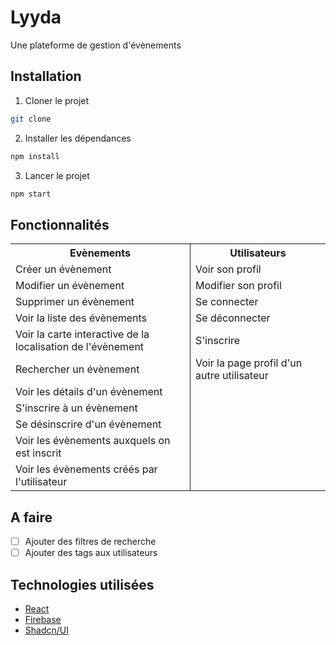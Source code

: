# Lyyda

Une plateforme de gestion d'évènements

## Installation

1. Cloner le projet
```bash
git clone
```

2. Installer les dépendances
```bash
npm install
```

3. Lancer le projet
```bash
npm start
```

## Fonctionnalités

<table>
    <tr>
        <th style="border-right: 1px solid">Evènements</th>
        <th>Utilisateurs</th>
    </tr>
    <tr>
        <td style="border-right: 1px solid">Créer un évènement</td>
        <td>Voir son profil</td>
    </tr>
    <tr>
        <td style="border-right: 1px solid">Modifier un évènement</td>
        <td>Modifier son profil</td>
    </tr>
    <tr>
        <td style="border-right: 1px solid">Supprimer un évènement</td>
        <td>Se connecter</td>
    </tr>
    <tr>
        <td style="border-right: 1px solid">Voir la liste des évènements</td>
        <td>Se déconnecter</td>
    </tr>
    <tr>
        <td style="border-right: 1px solid">Voir la carte interactive de la localisation de l'évènement</td>
        <td>S'inscrire</td>
    </tr>
    <tr>
        <td style="border-right: 1px solid">Rechercher un évènement</td>
        <td>Voir la page profil d'un autre utilisateur</td>
    </tr>
    <tr>
        <td style="border-right: 1px solid">Voir les détails d'un évènement</td>
        <td></td>
    </tr>
    <tr>
        <td style="border-right: 1px solid">S'inscrire à un évènement</td>
        <td></td>
    </tr>
    <tr>
        <td style="border-right: 1px solid">Se désinscrire d'un évènement</td>
        <td></td>
    </tr>
    <tr>
        <td style="border-right: 1px solid">Voir les évènements auxquels on est inscrit</td>
        <td></td>
    </tr>
    <tr>
        <td style="border-right: 1px solid">Voir les évènements créés par l'utilisateur</td>
        <td></td>
    </tr>
</table>

## A faire

- [ ] Ajouter des filtres de recherche
- [ ] Ajouter des tags aux utilisateurs

## Technologies utilisées
- [React](https://reactjs.org/)
- [Firebase](https://firebase.google.com/)
- [Shadcn/UI](https://shadcn.com/)